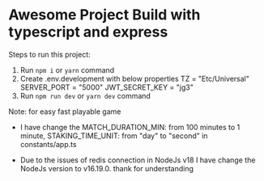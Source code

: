 # Awesome Project Build with typescript and express

Steps to run this project:

1. Run `npm i` or `yarn` command
2. Create .env.development with below properties
   TZ = "Etc/Universal"
   SERVER_PORT = "5000"
   JWT_SECRET_KEY = "jg3"
3. Run `npm run dev` or `yarn dev` command

Note: for easy fast playable game

- I have change the
  MATCH_DURATION_MIN: from 100 minutes to 1 minute,
  STAKING_TIME_UNIT: from "day" to "second" in constants/app.ts

- Due to the issues of redis connection in NodeJs v18
  I have change the NodeJs version to v16.19.0. thank for understanding

